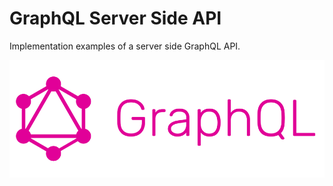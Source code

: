 # GraphQL Server Side API
Implementation examples of a server side GraphQL API.

![graphql-logo](./graphql-logo.png)
